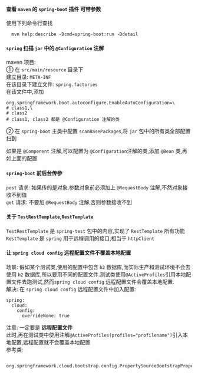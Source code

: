 #### 查看 `maven` 的 `spring-boot` 插件 可带参数
使用下列命令行查找
```
  mvn help:describe -Dcmd=spring-boot:run -Ddetail
```

#### `spring` 扫描 `jar` 中的 `@Configuration` 注解
maven 项目:  
① 在 `src/main/resource` 目录下  
建立目录: `META-INF`  
在该目录下建立文件: `spring.factories`   
在该文件中,添加
```
org.springframework.boot.autoconfigure.EnableAutoConfiguration=\
# class1,\
# class2
# class1, class2 都是 @Configuration 注解的类
```
② 在 `spring-boot` 主类中配置 `scanBasePackages`,将 `jar` 包中的所有类全部配置扫到

如果是 ``@Compenent`` 注解,可以配置为 `@Configuration`注解的类,添加 `@Bean` 类,再如上面的配置

#### `spring-boot` 前后台传参
`post` 请求: 如果传的是对象,参数对象前必须加上 `@RequestBody` 注解,不然对象接收不到值  
`get` 请求: 不要加 `@RequestBody` 注解,否则参数接收不到

#### 关于 `TestRestTemplate`,`RestTemplate`
`TestRestTemplate` 是 `spring-test` 包中的内容,实现了 `RestTemplate` 所有功能  
`RestTemplate` 是 `spring` 用于远程调用的接口,相当于 `httpClient`

#### 让 `spring cloud config` 远程配置文件不覆盖本地配置
场景: 假如某个测试类,使用的配置中包含 `h2` 数据库,而实际生产和测试环境不会去使用 `h2` 数据库,所以要用不同的配置文件.测试类使用`@ActiveProfiles`引用本地配置文件去跑测试,然而`spring cloud config` 远程配置文件会覆盖本地配置.  
解决: 在 `spring cloud config` 远程配置文件中加入配置:
```
spring:
  cloud:
    config:
      overrideNone: true
```
注意: 一定要是 **远程配置文件**  
此时,再在测试类中使用注解`@ActiveProfiles(profiles="profilename")`引入本地配置,远程配置就不会覆盖本地配置  
参考类:
```
  org.springframework.cloud.bootstrap.config.PropertySourceBootstrapProperties
```
